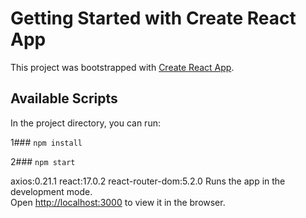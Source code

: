 # Getting Started with Create React App

This project was bootstrapped with [Create React App](https://github.com/facebook/create-react-app).

## Available Scripts



In the project directory, you can run:

1### `npm install`

2### `npm start`


axios:0.21.1 
react:17.0.2 
react-router-dom:5.2.0
Runs the app in the development mode.\
Open [http://localhost:3000](http://localhost:3000) to view it in the browser.



